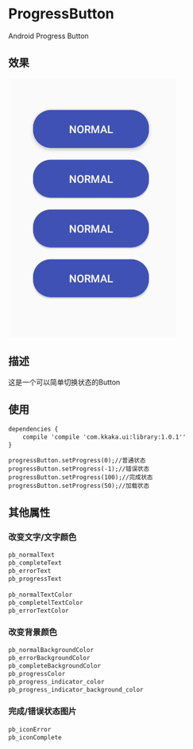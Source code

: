 # ProgressButton
Android Progress Button

## 效果

![image](https://github.com/KKaKa/ProgressButton/blob/master/GIF.gif)

## 描述 

这是一个可以简单切换状态的Button


## 使用

```
dependencies {
    compile 'compile 'com.kkaka.ui:library:1.0.1''
}
```

```
progressButton.setProgress(0);//普通状态
progressButton.setProgress(-1);//错误状态
progressButton.setProgress(100);//完成状态
progressButton.setProgress(50);//加载状态
```

## 其他属性

### 改变文字/文字颜色

```
pb_normalText
pb_completeText
pb_errorText
pb_progressText

pb_normalTextColor
pb_completelTextColor
pb_errorTextColor
```

### 改变背景颜色

```
pb_normalBackgroundColor
pb_errorBackgroundColor
pb_completeBackgroundColor
pb_progressColor
pb_progress_indicator_color
pb_progress_indicator_background_color
```

### 完成/错误状态图片

```
pb_iconError
pb_iconComplete
```



